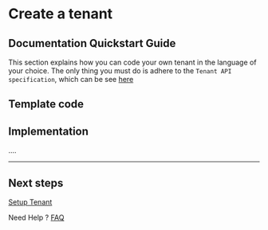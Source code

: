 # Create a tenant

## Documentation Quickstart Guide

This section explains how you can code your own tenant in the language of your choice.  The only thing you must do is adhere to the `Tenant API specification`, which can be see [here](../api/?type=get&path=/v1/docs)

## Template code

## Implementation

....

___

## Next steps 

[Setup Tenant]


Need Help ?
[FAQ]

[//]: # (These are reference links used in markdown file)

[FAQ]: <?path=docs/faq/faq.md>

[Setup Tenant]: <?path=docs/getting-started/setup-tenant/setup-tenant.md>
